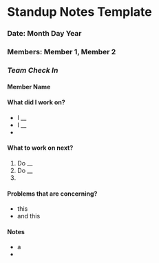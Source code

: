 # Standup Notes Template

### **Date:** Month Day Year

### **Members**:  Member 1, Member 2

### ***Team Check In***

#### Member Name

#### What did I work on?
- I __
- I __
-

#### What to work on next?

1. Do __
2. Do __
3. 

#### Problems that are concerning?
- this
- and this

#### Notes
- a
- 
